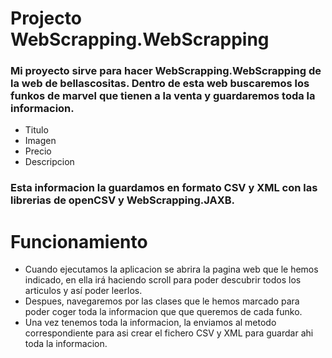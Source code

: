 # Projecto WebScrapping.WebScrapping

### Mi proyecto sirve para hacer WebScrapping.WebScrapping de la web de bellascositas. Dentro de esta web buscaremos los funkos de marvel que tienen a la venta y guardaremos toda la informacion.
- Titulo
- Imagen
- Precio
- Descripcion
### Esta informacion la guardamos en formato CSV y XML con las librerias de openCSV y WebScrapping.JAXB.

# Funcionamiento
- Cuando ejecutamos la aplicacion se abrira la pagina web que le hemos indicado, en ella irá haciendo scroll para poder descubrir todos los articulos y así poder leerlos.
- Despues, navegaremos por las clases que le hemos marcado para poder coger toda la informacion que que queremos de cada funko.
- Una vez tenemos toda la informacion, la enviamos al metodo correspondiente para asi crear el fichero CSV y XML para guardar ahi toda la informacion.


